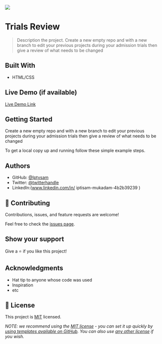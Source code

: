 ![](https://img.shields.io/badge/Microverse-blueviolet)

# Trials Review

> Description the project.
 Create a new empty repo and with a new branch to edit your previous projects during your admission trials then give a review of what needs to be changed

## Built With

- HTML/CSS

## Live Demo (if available)

[Live Demo Link](https://livedemo.com)


## Getting Started

Create a new empty repo and with a new branch to edit your previous projects during your admission trials then give a review of what needs to be changed


To get a local copy up and running follow these simple example steps.


## Authors

- GitHub: [@Iptysam](https://github.com/Iptysam)
- Twitter: [@twitterhandle]()
- LinkedIn:(www.linkedin.com/in/ 
iptisam-mukadam-4b2b39239
)


## 🤝 Contributing

Contributions, issues, and feature requests are welcome!

Feel free to check the [issues page](../../issues/).

## Show your support

Give a ⭐️ if you like this project!

## Acknowledgments

- Hat tip to anyone whose code was used
- Inspiration
- etc

## 📝 License

This project is [MIT](./LICENSE) licensed.

_NOTE: we recommend using the [MIT license](https://choosealicense.com/licenses/mit/) - you can set it up quickly by [using templates available on GitHub](https://docs.github.com/en/communities/setting-up-your-project-for-healthy-contributions/adding-a-license-to-a-repository). You can also use [any other license](https://choosealicense.com/licenses/) if you wish._